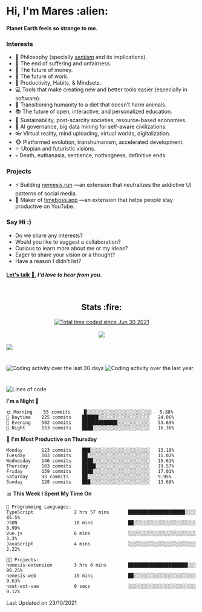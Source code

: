 <h1>Hi, I'm Mares :alien:</h1>

#### Planet Earth feels so strange to me.

### **Interests**

- 🌊 Philosophy (specially [_sentism_][sentismmedium] and its implications).
- 🎯 The end of suffering and unfairness.
- 💸 The future of money.
- 💼 The future of work.
- 🧠 Productivity, Habits, & Mindsets.
- 💻 Tools that make creating new and better tools easier (especially in software).
- 🥗 Transitioning humanity to a diet that doesn't harm animals.
- 📚 The future of open, interactive, and personalized education.
- 🌱 Sustainability, post-scarcity societies, resource-based economies.
- 🤖 AI governance, big data mining for self-aware civilizations.
- 👓 Virtual reality, mind uploading, virtual worlds, digitalization.
- 🐵 Platformed evolution, transhumanism, accelerated development.
- ✨ Utopian and futuristic visions.
- 💀 Death, euthanasia, sentience, nothingness, definitive ends.


### **Projects**

- ⚡ Building [nemesis.run](https://nemesis.run) —an extension that neutralizes the addictive UI patterns of social media.
- 💎 Maker of [timeboss.app](https://timeboss.app) —an extension that helps people stay productive on YouTube.


### **Say Hi :)**

- Do we share any interests?
- Would you like to suggest a collaboration?
- Curious to learn more about me or my ideas?
- Eager to share your vision or a thought?
- Have a reason I didn't list?

#### [Let's talk :wave:.](mailto:mareszhar@gmail.com) _I'd love to hear from you_.

[sentismmedium]: https://medium.com/@mareszhar/born-a-prisoner-a-reflection-about-life-its-struggles-and-a-plan-to-escape-d8566ce9b026

<br>

<h2 align="center">Stats :fire:</h2>

<div align="center">
  <a href="https://wakatime.com/@cfdc0e0d-4860-4b62-9ff0-cb659185525e">
    <img src="https://wakatime.com/badge/user/cfdc0e0d-4860-4b62-9ff0-cb659185525e.svg" alt="Total time coded since Jun 30 2021" />
  </a>
</div>

<br>

<div align="center">
  <img src="https://github-readme-streak-stats.herokuapp.com?user=mareszhar&theme=black-ice&hide_border=true&stroke=FFFFFF15&ring=DF8FFE&fire=DF8FFE&currStreakLabel=DF8FFE&background=1A232A&currStreakNum=86FFAB">
</div>

<!-- Add or remove this: &dates=B1AAB3FF at the end of the streak stats URL if they get bugged and aren't updating -->

<br>

<img src="https://activity-graph.herokuapp.com/graph?username=mareszhar&theme=nord&bg_color=00000000&color=979797&line=DF8FFE&point=00000000&area=true&hide_border=true">

<br>

<h1></h1>

<img src="https://wakatime.com/share/@mares/5df0ff02-9c79-41b4-b540-51dc9c65a57b.svg" alt="Coding activity over the last 30 days" />
<img src="https://wakatime.com/share/@mares/ea89ba71-f374-40af-930c-e0655909fe37.svg" alt="Coding activity over the last year" />

<h1></h1>

<!--START_SECTION:waka-->
![Lines of code](https://img.shields.io/badge/From%20Hello%20World%20I%27ve%20Written-156483%20lines%20of%20code-blue)

**I'm a Night 🦉** 

```text
🌞 Morning    55 commits     █░░░░░░░░░░░░░░░░░░░░░░░░   5.88% 
🌆 Daytime    225 commits    ██████░░░░░░░░░░░░░░░░░░░   24.06% 
🌃 Evening    502 commits    █████████████░░░░░░░░░░░░   53.69% 
🌙 Night      153 commits    ████░░░░░░░░░░░░░░░░░░░░░   16.36%

```
📅 **I'm Most Productive on Thursday** 

```text
Monday       123 commits    ███░░░░░░░░░░░░░░░░░░░░░░   13.16% 
Tuesday      103 commits    ██░░░░░░░░░░░░░░░░░░░░░░░   11.02% 
Wednesday    146 commits    ████░░░░░░░░░░░░░░░░░░░░░   15.61% 
Thursday     183 commits    █████░░░░░░░░░░░░░░░░░░░░   19.57% 
Friday       159 commits    ████░░░░░░░░░░░░░░░░░░░░░   17.01% 
Saturday     93 commits     ██░░░░░░░░░░░░░░░░░░░░░░░   9.95% 
Sunday       128 commits    ███░░░░░░░░░░░░░░░░░░░░░░   13.69%

```


📊 **This Week I Spent My Time On** 

```text
💬 Programming Languages: 
TypeScript               2 hrs 57 mins       █████████████████████░░░░   85.5% 
JSON                     18 mins             ██░░░░░░░░░░░░░░░░░░░░░░░   8.99% 
Vue.js                   6 mins              ░░░░░░░░░░░░░░░░░░░░░░░░░   3.3% 
JavaScript               4 mins              ░░░░░░░░░░░░░░░░░░░░░░░░░   2.22%

🐱‍💻 Projects: 
nemesis-extension        3 hrs 6 mins        ██████████████████████░░░   90.25% 
nemesis-web              19 mins             ██░░░░░░░░░░░░░░░░░░░░░░░   9.63% 
neat-ext-vue             0 secs              ░░░░░░░░░░░░░░░░░░░░░░░░░   0.12%

```


 Last Updated on 23/10/2021
<!--END_SECTION:waka-->
